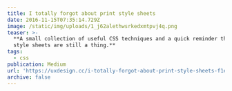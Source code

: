 ```yaml
---
title: I totally forgot about print style sheets
date: 2016-11-15T07:35:14.729Z
image: /static/img/uploads/1_j62alethwsrkedxmtpvj4q.png
teaser: >-
  **A small collection of useful CSS techniques and a quick reminder that print
  style sheets are still a thing.**
tags:
  - css
publication: Medium
url: 'https://uxdesign.cc/i-totally-forgot-about-print-style-sheets-f1e6604cfd6'
archive: false
---
```


